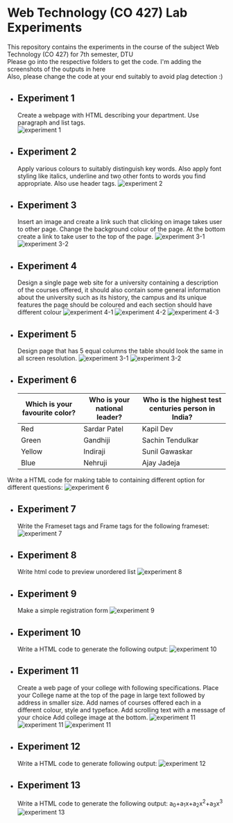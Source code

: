 # Web Technology (CO 427) Lab Experiments
This repository contains the experiments in the course of the subject Web Technology (CO 427) for 7th semester, DTU  
Please go into the respective folders to get the code. I'm adding the screenshots of the outputs in here  
Also, please change the code at your end suitably to avoid plag detection :)
- ## Experiment 1
    Create a webpage with HTML describing your department. Use paragraph and list tags.  
    ![experiment 1](./screenshots/exp1.png)
- ## Experiment 2
    Apply various colours to suitably distinguish key words. Also apply font styling like italics, underline and two other fonts to words you find appropriate. Also use header tags.
    ![experiment 2](./screenshots/exp2.png)
- ## Experiment 3
    Insert an image and create a link such that clicking on image takes user to other page. Change the background colour of the page. At the bottom create a link to take user to the top of the page.
    ![experiment 3-1](./screenshots/exp31.png)
    ![experiment 3-2](./screenshots/exp32.png)
- ## Experiment 4
    Design a single page web site for a university containing a description of the courses offered, it should also contain some general information about the university such as its history, the campus and its unique features the page should be coloured and each section should have different colour
    ![experiment 4-1](./screenshots/exp41.png)
    ![experiment 4-2](./screenshots/exp42.png)
    ![experiment 4-3](./screenshots/exp43.png)
- ## Experiment 5
    Design page that has 5 equal columns the table should look the same in all screen resolution.
    ![experiment 3-1](./screenshots/exp51.png)
    ![experiment 3-2](./screenshots/exp52.png)
- ## Experiment 6
    | Which is your favourite color? | Who is your national leader? | Who is the highest test centuries person in India? |
    | -------------------------------|------------------------------|----------------------------------------------------|
    |Red|Sardar Patel|Kapil Dev|
    |Green|Gandhiji|Sachin Tendulkar|
    |Yellow|Indiraji|Sunil Gawaskar|
    |Blue|Nehruji|Ajay Jadeja|

Write a HTML code for making table to containing different option for different questions:
![experiment 6](./screenshots/exp6.png)
- ## Experiment 7
    Write the Frameset tags and Frame tags for the following frameset:
    ![experiment 7](./screenshots/exp7.png)
- ## Experiment 8
    Write html code to preview unordered list
    ![experiment 8](./screenshots/exp8.png)
- ## Experiment 9
    Make a simple registration form
    ![experiment 9](./screenshots/exp9.png)
- ## Experiment 10
    Write a HTML code to generate the following output:
    ![experiment 10](./screenshots/exp10.png)
- ## Experiment 11
    Create a web page of your college with following specifications. Place your College name at the top of the page in large text followed by address in smaller size. Add names of courses offered each in a different colour, style and typeface. Add scrolling text with a message of your choice Add college image at the bottom.
    ![experiment 11](./screenshots/exp111.png)
    ![experiment 11](./screenshots/exp112.png)
    ![experiment 11](./screenshots/exp113.png)
- ## Experiment 12
    Write a HTML code to generate following output:
    ![experiment 12](./screenshots/exp12.png)
- ## Experiment 13
    Write a HTML code to generate the following output:
    a<sub>0</sub>+a<sub>1</sub>x+a<sub>2</sub>x<sup>2</sup>+a<sub>3</sub>x<sup>3</sup>
    ![experiment 13](./screenshots/exp13.png)

    

